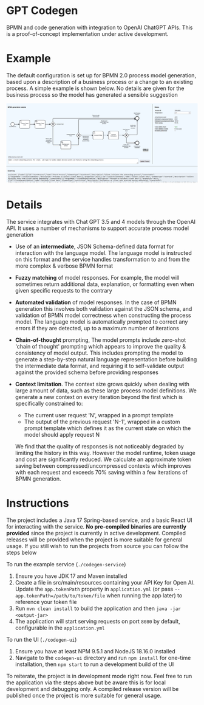 # GPT Codegen
BPMN and code generation with integration to OpenAI ChatGPT APIs.  This is a proof-of-concept implementation under active development.

# Example
The default configuration is set up for BPMN 2.0 process model generation, based upon a description of a business process or a change to an existing process.  A simple example is shown below.  No details are given for the business process so the model has generated a sensible suggestion

![Alt text](resources/bpmn-simple-example.png)

# Details
The service integrates with Chat GPT 3.5 and 4 models through the OpenAI API.  It uses a number of mechanisms to support accurate process model generation
* Use of an **intermediate**, JSON Schema-defined data format for interaction with the language model.  The language model is instructed on this format and the service handles transformation to and from the more complex & verbose BPMN format
* **Fuzzy matching** of model responses.  For example, the model will sometimes return additional data, explanation, or formatting even when given specific requests to the contrary
* **Automated validation** of model responses.  In the case of BPMN generation this involves both validation against the JSON schema, and validation of BPMN model correctness when constructing the process model.  The language model is automatically prompted to correct any errors if they are detected, up to a maximum number of iterations
* **Chain-of-thought** prompting,   The model prompts include zero-shot 'chain of thought' prompting which appears to improve the quality & consistency of model output.  This includes prompting the model to generate a step-by-step natural language representation before building the intermediate data format, and requiring it to self-validate output against the provided schema before providing responses
* **Context limitation**.  The context size grows quickly when dealing with large amount of data, such as these large process model definitions.  We generate a new context on every iteration beyond the first which is specifically constrained to:
  * The current user request 'N', wrapped in a prompt template
  * The output of the previous request 'N-1', wrapped in a custom prompt template which defines it as the current state on which the model should apply request N

  We find that the quality of responses is not noticeably degraded by limiting the history in this way.  However the model runtime, token usage and cost are significantly reduced.  We calculate an approximate token saving between compressed/uncompressed contexts which improves with each request and exceeds 70% saving within a few iterations of BPMN generation.

# Instructions
The project includes a Java 17 Spring-based service, and a basic React UI for interacting with the service.  **No pre-compiled binaries are currently provided** since the project is currently in active development.  Compiled releases will be provided when the project is more suitable for general usage.  If you still wish to run the projects from source you can follow the steps below

To run the example service (`./codegen-service`)
1. Ensure you have JDK 17 and Maven installed
1. Create a file in src/main/resources containing your API Key for Open AI.  Update the `app.tokenPath` property in `application.yml` (or pass `--app.tokenPath=/path/to/token/file` when running the app later) to reference your token file
1. Run `mvn clean install` to build the application and then `java -jar <output-jar>`
1. The application will start serving requests on port `8080` by default, configurable in the `application.yml`

To run the UI (`./codegen-ui`)
1. Ensure you have at least NPM 9.5.1 and NodeJS 18.16.0 installed
1. Navigate to the `codegen-ui` directory and run `npm install` for one-time installation, then `npm start` to run a development build of the UI

To reiterate, the project is in development mode right now.  Feel free to run the application via the steps above but be aware this is for local development and debugging only.  A compiled release version will be published once the project is more suitable for general usage.
